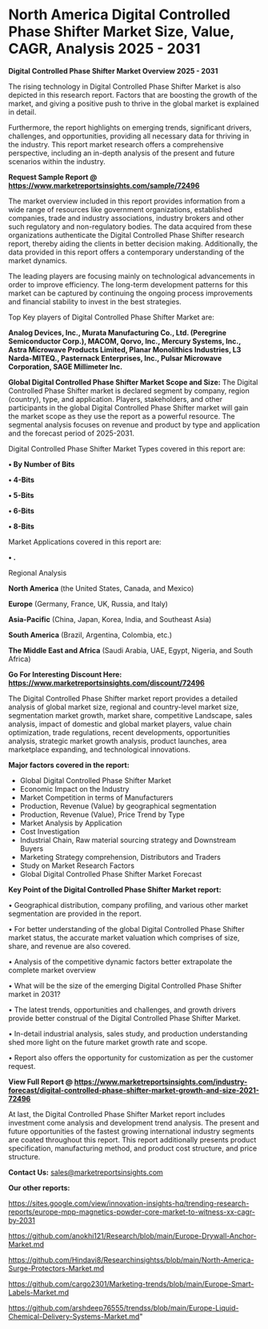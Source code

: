 # North America Digital Controlled Phase Shifter Market Size, Value, CAGR, Analysis 2025 - 2031

<Strong> Digital Controlled Phase Shifter Market Overview 2025 - 2031</strong>

The rising technology in Digital Controlled Phase Shifter Market is also depicted in this research report. Factors that are boosting the growth of the market, and giving a positive push to thrive in the global market is explained in detail.

Furthermore, the report highlights on emerging trends, significant drivers, challenges, and opportunities, providing all necessary data for thriving in the industry. This report market research offers a comprehensive perspective, including an in-depth analysis of the present and future scenarios within the industry.

<strong>Request Sample Report @ <a href=https://www.marketreportsinsights.com/sample/72496>https://www.marketreportsinsights.com/sample/72496</a></strong>

The market overview included in this report provides information from a wide range of resources like government organizations, established companies, trade and industry associations, industry brokers and other such regulatory and non-regulatory bodies. The data acquired from these organizations authenticate the Digital Controlled Phase Shifter research report, thereby aiding the clients in better decision making. Additionally, the data provided in this report offers a contemporary understanding of the market dynamics.

The leading players are focusing mainly on technological advancements in order to improve efficiency. The long-term development patterns for this market can be captured by continuing the ongoing process improvements and financial stability to invest in the best strategies.

Top Key players of Digital Controlled Phase Shifter Market are:

<strong>Analog Devices, Inc., Murata Manufacturing Co., Ltd. (Peregrine Semiconductor Corp.), MACOM, Qorvo, Inc., Mercury Systems, Inc., Astra Microwave Products Limited, Planar Monolithics Industries, L3 Narda-MITEQ., Pasternack Enterprises, Inc., Pulsar Microwave Corporation, SAGE Millimeter Inc.</strong>

<strong><b>Global Digital Controlled Phase Shifter Market Scope and Size:</b></strong>
The Digital Controlled Phase Shifter market is declared segment by company, region (country), type, and application. Players, stakeholders, and other participants in the global Digital Controlled Phase Shifter market will gain the market scope as they use the report as a powerful resource. The segmental analysis focuses on revenue and product by type and application and the forecast period of 2025-2031.

Digital Controlled Phase Shifter Market Types covered in this report are:

<strong>• By Number of Bits

• 4-Bits

• 5-Bits

• 6-Bits

• 8-Bits</strong>

Market Applications covered in this report are:

<strong>• .</strong> 

Regional Analysis

<strong>North America</strong> (the United States, Canada, and Mexico)

<strong>Europe</strong> (Germany, France, UK, Russia, and Italy)

<strong>Asia-Pacific</strong> (China, Japan, Korea, India, and Southeast Asia)

<strong>South America</strong> (Brazil, Argentina, Colombia, etc.)

<strong>The Middle East and Africa</strong> (Saudi Arabia, UAE, Egypt, Nigeria, and South Africa)

<strong>Go For Interesting Discount Here: <a href=https://www.marketreportsinsights.com/discount/72496>https://www.marketreportsinsights.com/discount/72496</a></strong>

The Digital Controlled Phase Shifter market report provides a detailed analysis of global market size, regional and country-level market size, segmentation market growth, market share, competitive Landscape, sales analysis, impact of domestic and global market players, value chain optimization, trade regulations, recent developments, opportunities analysis, strategic market growth analysis, product launches, area marketplace expanding, and technological innovations.

<strong><b>Major factors covered in the report:</b></strong>
<ul>
  <li>Global Digital Controlled Phase Shifter Market </li>
  <li>Economic Impact on the Industry</li>
  <li>Market Competition in terms of Manufacturers</li>
  <li>Production, Revenue (Value) by geographical segmentation</li>
  <li>Production, Revenue (Value), Price Trend by Type</li>
  <li>Market Analysis by Application</li>
  <li>Cost Investigation</li>
  <li>Industrial Chain, Raw material sourcing strategy and Downstream Buyers</li>
  <li>Marketing Strategy comprehension, Distributors and Traders</li>
  <li>Study on Market Research Factors</li>
  <li>Global Digital Controlled Phase Shifter Market Forecast</li>
</ul>

<strong><b>Key Point of the Digital Controlled Phase Shifter Market report:</b></strong>

• Geographical distribution, company profiling, and various other market segmentation are provided in the report.

• For better understanding of the global Digital Controlled Phase Shifter market status, the accurate market valuation which comprises of size, share, and revenue are also covered.

• Analysis of the competitive dynamic factors better extrapolate the complete market overview

• What will be the size of the emerging Digital Controlled Phase Shifter market in 2031?

• The latest trends, opportunities and challenges, and growth drivers provide better construal of the Digital Controlled Phase Shifter Market.

• In-detail industrial analysis, sales study, and production understanding shed more light on the future market growth rate and scope.

• Report also offers the opportunity for customization as per the customer request.

<strong><b>View Full Report @ <a href=https://www.marketreportsinsights.com/industry-forecast/digital-controlled-phase-shifter-market-growth-and-size-2021-72496>https://www.marketreportsinsights.com/industry-forecast/digital-controlled-phase-shifter-market-growth-and-size-2021-72496</a></b></strong>


At last, the Digital Controlled Phase Shifter Market report includes investment come analysis and development trend analysis. The present and future opportunities of the fastest growing international industry segments are coated throughout this report. This report additionally presents product specification, manufacturing method, and product cost structure, and price structure.

<strong>Contact Us:</strong>
sales@marketreportsinsights.com

<strong>Our other reports:</strong>

<a href=https://sites.google.com/view/innovation-insights-hq/trending-research-reports/europe-mpp-magnetics-powder-core-market-to-witness-xx-cagr-by-2031>https://sites.google.com/view/innovation-insights-hq/trending-research-reports/europe-mpp-magnetics-powder-core-market-to-witness-xx-cagr-by-2031</a>

<a href=https://github.com/anokhi121/Research/blob/main/Europe-Drywall-Anchor-Market.md>https://github.com/anokhi121/Research/blob/main/Europe-Drywall-Anchor-Market.md</a>

<a href=https://github.com/Hindavi8/Researchinsightss/blob/main/North-America-Surge-Protectors-Market.md>https://github.com/Hindavi8/Researchinsightss/blob/main/North-America-Surge-Protectors-Market.md</a>

<a href=https://github.com/cargo2301/Marketing-trends/blob/main/Europe-Smart-Labels-Market.md>https://github.com/cargo2301/Marketing-trends/blob/main/Europe-Smart-Labels-Market.md</a>

<a href=https://github.com/arshdeep76555/trendss/blob/main/Europe-Liquid-Chemical-Delivery-Systems-Market.md>https://github.com/arshdeep76555/trendss/blob/main/Europe-Liquid-Chemical-Delivery-Systems-Market.md</a>"
